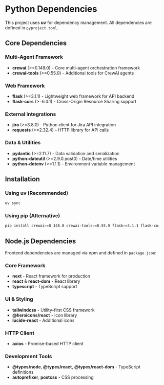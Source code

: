 # Python Dependencies

This project uses **uv** for dependency management. All dependencies are defined in `pyproject.toml`.

## Core Dependencies

### Multi-Agent Framework
- **crewai** (>=0.148.0) - Core multi-agent orchestration framework
- **crewai-tools** (>=0.55.0) - Additional tools for CrewAI agents

### Web Framework
- **flask** (>=3.1.1) - Lightweight web framework for API backend
- **flask-cors** (>=6.0.1) - Cross-Origin Resource Sharing support

### External Integrations
- **jira** (>=3.8.0) - Python client for Jira API integration
- **requests** (>=2.32.4) - HTTP library for API calls

### Data & Utilities
- **pydantic** (>=2.11.7) - Data validation and serialization
- **python-dateutil** (>=2.9.0.post0) - Date/time utilities
- **python-dotenv** (>=1.1.1) - Environment variable management

## Installation

### Using uv (Recommended)
```bash
uv sync
```

### Using pip (Alternative)
```bash
pip install crewai>=0.148.0 crewai-tools>=0.55.0 flask>=3.1.1 flask-cors>=6.0.1 jira>=3.8.0 pydantic>=2.11.7 python-dateutil>=2.9.0.post0 python-dotenv>=1.1.1 requests>=2.32.4
```

## Node.js Dependencies

Frontend dependencies are managed via npm and defined in `package.json`:

### Core Framework
- **next** - React framework for production
- **react** & **react-dom** - React library
- **typescript** - TypeScript support

### UI & Styling  
- **tailwindcss** - Utility-first CSS framework
- **@heroicons/react** - Icon library
- **lucide-react** - Additional icons

### HTTP Client
- **axios** - Promise-based HTTP client

### Development Tools
- **@types/node**, **@types/react**, **@types/react-dom** - TypeScript definitions
- **autoprefixer**, **postcss** - CSS processing